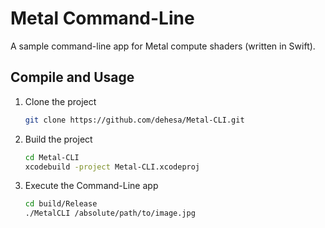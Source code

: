# Metal Command-Line

A sample command-line app for Metal compute shaders (written in Swift).


## Compile and Usage

1. Clone the project

	```bash
	git clone https://github.com/dehesa/Metal-CLI.git
	```

2. Build the project

	```bash
	cd Metal-CLI
	xcodebuild -project Metal-CLI.xcodeproj
	```

3. Execute the Command-Line app

	```bash
	cd build/Release
	./MetalCLI /absolute/path/to/image.jpg
	```
